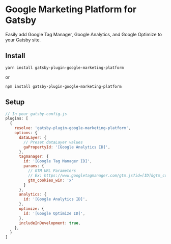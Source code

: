 # Google Marketing Platform for Gatsby

Easily add Google Tag Manager, Google Analytics, and Google Optimize to your Gatsby site.

## Install

```
yarn install gatsby-plugin-google-marketing-platform
```
or
```
npm install gatsby-plugin-google-marketing-platform
```

## Setup

```javascript
// In your gatsby-config.js
plugins: [
  {
    resolve: 'gatsby-plugin-google-marketing-platform',
    options: {
      dataLayer: {
        // Preset dataLayer values
        gaPropertyId: '[Google Analytics ID]',
      },
      tagmanager: {
        id: '[Google Tag Manager ID]',
        params: {
          // GTM URL Parameters
          // Ex: https://www.googletagmanager.com/gtm.js?id=[ID]&gtm_cookies_win=x
          gtm_cookies_win: 'x'
        }
      },
      analytics: {
        id: '[Google Analytics ID]',
      },
      optimize: {
        id: '[Google Optimize ID]',
      },
      includeInDevelopment: true,
    },
  }
]
```
